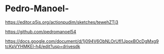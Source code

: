 # Pedro-Manoel-

https://editor.p5js.org/actionpudim/sketches/tewehZTj3

https://github.com/pedromanoel54

https://docs.google.com/document/d/1j094V6ObNLOrUfl1JpoxBOcDgMxg9tcKpVYHMKEl-h4/edit?usp=drivesdk
